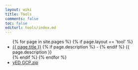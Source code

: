 ```yaml
---
layout: wiki
title: Tools
comments: false
toc: false
editurl: tools/index.md
---
```


<ul>
	{% for page in site.pages %}
		{% if page.layout == 'tool' %}
    		<li>
    			<a href="{{ page.url }}">{{ page.title }}</a>
    			{% if page.description %}
    				 -
				{% endif %}
    			{{ page.description }}
    		</li>
		{% endif %}
	{% endfor %}
    		<li>
    			<a href="./yED GCP.zip">yED GCP.zip</a>
    		</li>
</ul>

